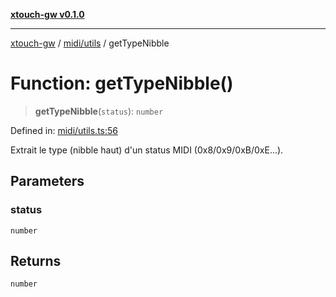 [**xtouch-gw v0.1.0**](../../../README.md)

***

[xtouch-gw](../../../README.md) / [midi/utils](../README.md) / getTypeNibble

# Function: getTypeNibble()

> **getTypeNibble**(`status`): `number`

Defined in: [midi/utils.ts:56](https://github.com/JulienCr/xtouch-gw/blob/4762a61efc98f67cb78942b4a0e2d9f4848bdf43/src/midi/utils.ts#L56)

Extrait le type (nibble haut) d'un status MIDI (0x8/0x9/0xB/0xE...).

## Parameters

### status

`number`

## Returns

`number`
